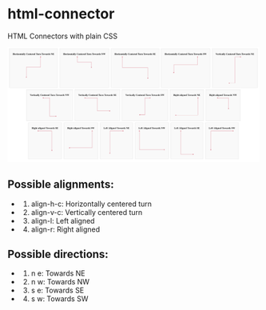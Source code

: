 # html-connector
HTML Connectors with plain CSS



![Screenshot](/Screenshot%202019-01-30%20at%2016.37.47.png "Html connector Screenshot")


## Possible alignments:

- 1. align-h-c: Horizontally centered turn
- 2. align-v-c: Vertically centered turn
- 3. align-l: Left aligned
- 4. align-r: Right aligned


## Possible directions:

- 1. n e: Towards NE
- 2. n w: Towards NW
- 3. s e: Towards SE
- 4. s w: Towards SW

